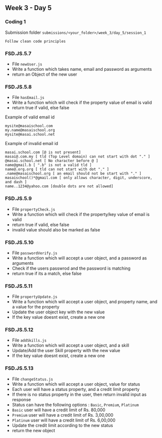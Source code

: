 ## Week 3 - Day 5

### Coding 1

Submission folder `submissions/<your_folder>/week_3/day_5/session_1`

`Follow clean code principles`

### FSD.JS.5.7
- File `newUser.js` 
- Write a function which takes name, email and password as arguments
- return an Object of the new user

### FSD.JS.5.8
- File `hasEmail.js` 
- Write a function which will check if the property value of email is valid
- return true if valid, else false

Example of valid email id

    mysite@masaischool.com
    my.name@masaischool.org
    mysite@masai.school.net

Example of invalid email id

    masai.school.com [@ is not present]
    masai@.com.my [ tld (Top Level domain) can not start with dot "." ]
    @masai.school.net [ No character before @ ]
    name@gmail.b [ ".b" is not a valid tld ]
    name@.org.org [ tld can not start with dot "." ]
    .name@masaischool.org [ an email should not be start with "." ]
    masaischool()*@gmail.com [ only allows character, digit, underscore, and dash ]
    name..1234@yahoo.com [double dots are not allowed]

### FSD.JS.5.9
- File `propertyCheck.js` 
- Write a function which will check if the property/key value of email is valid
- return true if valid, else false
- invalid value should also be marked as false

### FSD.JS.5.10
- File `passwordVerify.js` 
- Write a function which will accept a user object, and a password as arguments
- Check if the users passwrod and the password is matching
- return true if its a match, else false

### FSD.JS.5.11
- File `propertyUpdate.js` 
- Write a function which will accept a user object, and property name, and a value for the property
- Update the user object key with the new value
- If the key value doesnt exist, create a new one

### FSD.JS.5.12
- File `addSkills.js` 
- Write a function which will accept a user object, and a skill
- Update/Add the user Skill property with the new value
- If the key value doesnt exist, create a new one

### FSD.JS.5.13
- File `changeStatus.js` 
- Write a function which will accept a user object, value for status
- Each user will have a status property, and a credit limit property
- If there is no status property in the user, then return invalid input as response
- Status can have the following options : `Basic`, `Premium`, `Platinum`
- `Basic` user will have a credit limit of Rs. 80,000
- `Premium` user will have a credit limit of Rs. 3,00,000
- `Platinum` user will have a credit limit of Rs. 6,00,000
- Update the credit limit according to the new status
- return the new object
